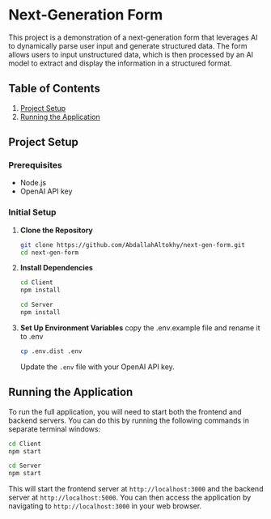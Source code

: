 <!-- @format -->

# Next-Generation Form

This project is a demonstration of a next-generation form that leverages AI to dynamically parse user input and generate structured data. The form allows users to input unstructured data, which is then processed by an AI model to extract and display the information in a structured format.

## Table of Contents

1. [Project Setup](#project-setup)
2. [Running the Application](#running-the-application)

## Project Setup

### Prerequisites

- Node.js
- OpenAI API key

### Initial Setup

1. **Clone the Repository**

   ```bash
   git clone https://github.com/AbdallahAltokhy/next-gen-form.git
   cd next-gen-form

   ```

2. **Install Dependencies**

   ```bash
   cd Client
   npm install
   ```

   ```bash
   cd Server
   npm install
   ```

3. **Set Up Environment Variables**
   copy the .env.example file and rename it to .env
   ```bash
   cp .env.dist .env
   ```
   Update the `.env` file with your OpenAI API key.

## Running the Application

To run the full application, you will need to start both the frontend and backend servers. You can do this by running the following commands in separate terminal windows:

```bash
cd Client
npm start
```

```bash
cd Server
npm start
```

This will start the frontend server at `http://localhost:3000` and the backend server at `http://localhost:5000`. You can then access the application by navigating to `http://localhost:3000` in your web browser.
